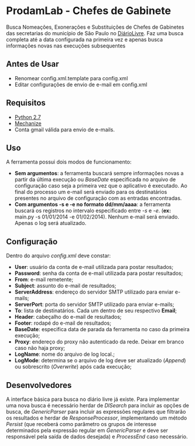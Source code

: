 ProdamLab - Chefes de Gabinete
==========================================

Busca Nomeações, Exonerações e Substituições de Chefes de Gabinetes das 
secretarias do município de São Paulo
 no [DiárioLivre](http://devcolab.each.usp.br/do/).
Faz uma busca completa até a data configurada na primeira vez e apenas busca 
informações novas nas 
execuções subsequentes

Antes de Usar
-------------

- Renomear config.xml.template para config.xml
- Editar configurações de envio de e-mail em config.xml

Requisitos
----------

- [Python 2.7](https://www.python.org/download/releases/2.7/)
- [Mechanize](http://wwwsearch.sourceforge.net/mechanize)
- Conta gmail válida para envio de e-mails.

Uso
---

A ferramenta possui dois modos de funcionamento:

- **Sem argumentos**: a ferramenta buscará sempre informações novas a partir da 
última execução ou *BaseDate* especificada no arquivo de configuração caso seja
a primeira vez que o aplicativo é executado. Ao final do processo um e-mail será
 enviado para os destinatários presentes no arquivo de configuração com as
entradas encontradas.
- **Com argumentos -s e -e no formato dd/mm/aaaa**: a ferramenta buscará os
registros no intervalo especificado entre *-s* e *-e*. (**ex:** main.py -s 
01/01/2014 -e 01/02/2014). Nenhum e-mail será
enviado. Apenas o log será atualizado.

Configuração
------------

Dentro do arquivo *config.xml* deve constar:

- **User**: usuário da conta de e-mail utilizada para postar resultados;
- **Password**: senha da conta de e-mail utilizada para postar resultados;
- **From**: e-mail remetente;
- **Subject**: assunto do e-mail de resultados;
- **ServerAddress**: endereço do servidor SMTP utilizado para enviar e-mails;
- **ServerPort**: porta do servidor SMTP utilizado para enviar e-mails;
- **To**: lista de destinatários. Cada um dentro de seu respectivo **Email**;
- **Header**: cabeçalho do e-mail de resultados;
- **Footer**: rodapé do e-mail de resultados;
- **BaseDate**: especifica data de parada da ferramenta no caso da primeira
execução;
- **Proxy**: endereço do proxy não autenticado da rede. Deixar em branco caso
não haja proxy;
- **LogName**: nome do arquivo de log local.;
- **LogMode**: determina se o arquivo de log deve ser atualizado (*Append*) ou 
sobrescrito (*Overwrite*) após cada execução;

Desenvolvedores
---------------

A interface básica para busca no diário livre já existe. Para implementar uma 
nova busca é necessário herdar de *DlSearch* para incluir as opções de busca, de
*GenericParser* para incluir as expressões regulares que filtrarão os resultados
e herdar de  *ResponseProcessor*, implementando um método *Persist* (que 
receberá como parâmetro os grupos de interesse determinados pela expressão 
regular em *GenericParser* e deve ser responsável pela saída de dados desejada) e 
*ProcessEnd* caso necessário.

